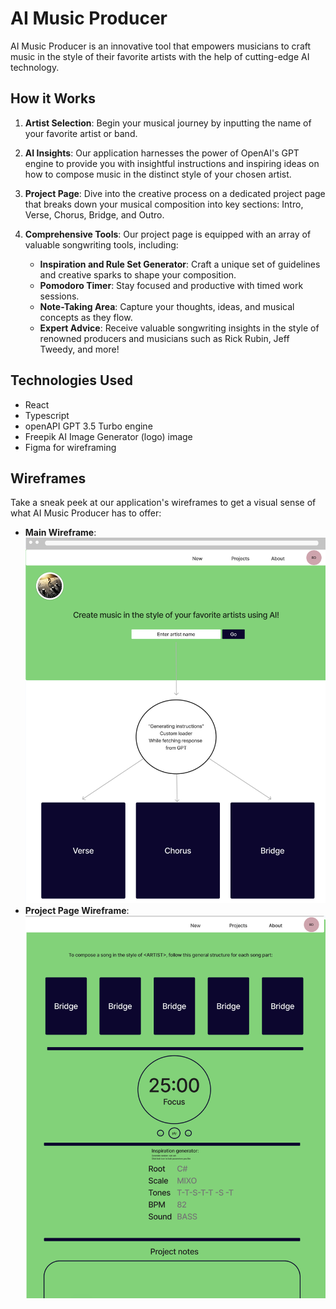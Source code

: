 # AI Music Producer

AI Music Producer is an innovative tool that empowers musicians to craft music in the style of their favorite artists with the help of cutting-edge AI technology.

## How it Works

1. **Artist Selection**: Begin your musical journey by inputting the name of your favorite artist or band.

2. **AI Insights**: Our application harnesses the power of OpenAI's GPT engine to provide you with insightful instructions and inspiring ideas on how to compose music in the distinct style of your chosen artist.

3. **Project Page**: Dive into the creative process on a dedicated project page that breaks down your musical composition into key sections: Intro, Verse, Chorus, Bridge, and Outro.

4. **Comprehensive Tools**: Our project page is equipped with an array of valuable songwriting tools, including:
   - **Inspiration and Rule Set Generator**: Craft a unique set of guidelines and creative sparks to shape your composition.
   - **Pomodoro Timer**: Stay focused and productive with timed work sessions.
   - **Note-Taking Area**: Capture your thoughts, ideas, and musical concepts as they flow.
   - **Expert Advice**: Receive valuable songwriting insights in the style of renowned producers and musicians such as Rick Rubin, Jeff Tweedy, and more!

## Technologies Used

- React
- Typescript
- openAPI GPT 3.5 Turbo engine
- Freepik AI Image Generator (logo) image
- Figma for wireframing

## Wireframes

Take a sneak peek at our application's wireframes to get a visual sense of what AI Music Producer has to offer:
- **Main Wireframe**:
  ![Main Wireframe](/public/wireframe_main.png)
- **Project Page Wireframe**:
  ![Project Page Wireframe](/public/wireframe_project_page.png)